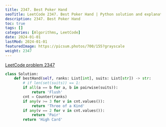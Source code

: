 ```yaml
---
title: 2347. Best Poker Hand
seoTitle: LeetCode 2347. Best Poker Hand | Python solution and explanation
description: 2347. Best Poker Hand
toc: true
tags: []
categories: [Algorithms, LeetCode]
date: 2024-01-01
lastMod: 2024-01-01
featuredImage: https://picsum.photos/700/155?grayscale
weight: 2347
---
```


[LeetCode problem 2347](https://leetcode.com/problems/best-poker-hand/)

```python
class Solution:
    def bestHand(self, ranks: List[int], suits: List[str]) -> str:
        # if len(set(suits)) == 1:
        if all(a == b for a, b in pairwise(suits)):
            return 'Flush'
        cnt = Counter(ranks)
        if any(v >= 3 for v in cnt.values()):
            return 'Three of a Kind'
        if any(v == 2 for v in cnt.values()):
            return 'Pair'
        return 'High Card'

```